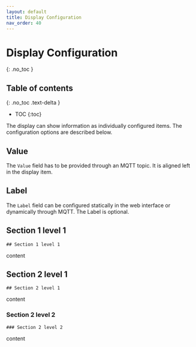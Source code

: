 ```yaml
---
layout: default
title: Display Configuration
nav_order: 40
---
```


# Display Configuration
{: .no_toc }


## Table of contents
{: .no_toc .text-delta }
- TOC
{:toc}

The display can show information as individually configured items. The configuration options are described below.

## Value
The `Value` field has to be provided through an MQTT topic. It is aligned left in the display item.

## Label
The `Label` field can be configured statically in the web interface or dynamically through MQTT. The Label is optional.

## Section 1 level 1
`## Section 1 level 1`

content

## Section 2 level 1
`## Section 2 level 1`

content

### Section 2 level 2
`### Section 2 level 2`

content

